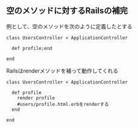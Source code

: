 ## 空のメソッドに対するRailsの補完

例として、空のメソッドを次のように定義したとする
```
class UsersController < ApplicationController

  def profile;end

end
```

Railsはrenderメソッドを補って動作してくれる

```
class UsersController < ApplicationController

  def profile
    render profile
    #users/profile.html.erbをrenderする
  end

end
```
